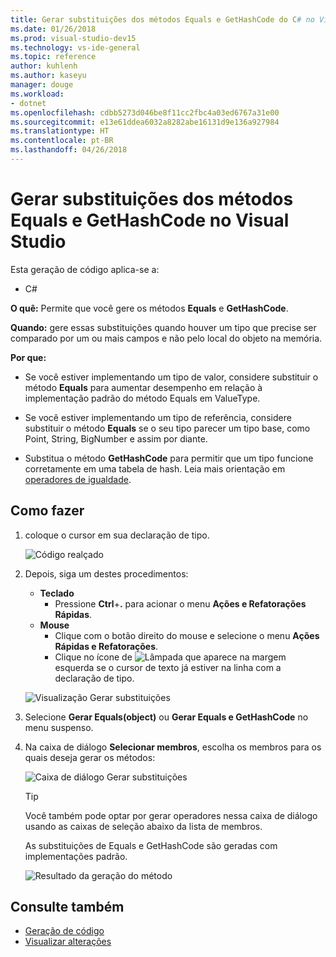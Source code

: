 ```yaml
---
title: Gerar substituições dos métodos Equals e GetHashCode do C# no Visual Studio
ms.date: 01/26/2018
ms.prod: visual-studio-dev15
ms.technology: vs-ide-general
ms.topic: reference
author: kuhlenh
ms.author: kaseyu
manager: douge
ms.workload:
- dotnet
ms.openlocfilehash: cdbb5273d046be8f11cc2fbc4a03ed6767a31e00
ms.sourcegitcommit: e13e61ddea6032a8282abe16131d9e136a927984
ms.translationtype: HT
ms.contentlocale: pt-BR
ms.lasthandoff: 04/26/2018
---
```

# <a name="generate-equals-and-gethashcode-method-overrides-in-visual-studio"></a>Gerar substituições dos métodos Equals e GetHashCode no Visual Studio

Esta geração de código aplica-se a:

- C#

**O quê:** Permite que você gere os métodos **Equals** e **GetHashCode**.

**Quando:** gere essas substituições quando houver um tipo que precise ser comparado por um ou mais campos e não pelo local do objeto na memória.

**Por que:**

- Se você estiver implementando um tipo de valor, considere substituir o método **Equals** para aumentar desempenho em relação à implementação padrão do método Equals em ValueType.

- Se você estiver implementando um tipo de referência, considere substituir o método **Equals** se o seu tipo parecer um tipo base, como Point, String, BigNumber e assim por diante.

- Substitua o método **GetHashCode** para permitir que um tipo funcione corretamente em uma tabela de hash. Leia mais orientação em [operadores de igualdade](/dotnet/standard/design-guidelines/equality-operators).

## <a name="how-to"></a>Como fazer

1. coloque o cursor em sua declaração de tipo.

   ![Código realçado](media/overrides-highlight-cs.png)

1. Depois, siga um destes procedimentos:

   - **Teclado**
     - Pressione **Ctrl**+**.** para acionar o menu **Ações e Refatorações Rápidas**.
   - **Mouse**
     - Clique com o botão direito do mouse e selecione o menu **Ações Rápidas e Refatorações**.
     - Clique no ícone de ![Lâmpada](media/bulb-cs.png) que aparece na margem esquerda se o cursor de texto já estiver na linha com a declaração de tipo.

   ![Visualização Gerar substituições](media/overrides-preview-cs.png)

1. Selecione **Gerar Equals(object)** ou **Gerar Equals e GetHashCode** no menu suspenso.

1. Na caixa de diálogo **Selecionar membros**, escolha os membros para os quais deseja gerar os métodos:

    ![Caixa de diálogo Gerar substituições](media/overrides-dialog-cs.png)

    > [!TIP]
    > Você também pode optar por gerar operadores nessa caixa de diálogo usando as caixas de seleção abaixo da lista de membros.

   As substituições de Equals e GetHashCode são geradas com implementações padrão.

   ![Resultado da geração do método](media/overrides-result-cs.png)

## <a name="see-also"></a>Consulte também

- [Geração de código](../code-generation-in-visual-studio.md)
- [Visualizar alterações](../../ide/preview-changes.md)